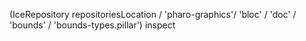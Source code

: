 (IceRepository repositoriesLocation / 'pharo-graphics'/ 'bloc' / 'doc' / 'bounds' / 'bounds-types.pillar') inspect